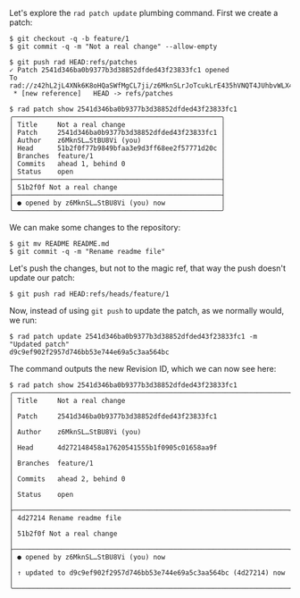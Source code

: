 Let's explore the `rad patch update` plumbing command. First we create a patch:

``` (stderr)
$ git checkout -q -b feature/1
$ git commit -q -m "Not a real change" --allow-empty
```
``` (stderr)
$ git push rad HEAD:refs/patches
✓ Patch 2541d346ba0b9377b3d38852dfded43f23833fc1 opened
To rad://z42hL2jL4XNk6K8oHQaSWfMgCL7ji/z6MknSLrJoTcukLrE435hVNQT4JUhbvWLX4kUzqkEStBU8Vi
 * [new reference]   HEAD -> refs/patches
```

```
$ rad patch show 2541d346ba0b9377b3d38852dfded43f23833fc1
╭────────────────────────────────────────────────────╮
│ Title     Not a real change                        │
│ Patch     2541d346ba0b9377b3d38852dfded43f23833fc1 │
│ Author    z6MknSL…StBU8Vi (you)                    │
│ Head      51b2f0f77b9849bfaa3e9d3ff68ee2f57771d20c │
│ Branches  feature/1                                │
│ Commits   ahead 1, behind 0                        │
│ Status    open                                     │
├────────────────────────────────────────────────────┤
│ 51b2f0f Not a real change                          │
├────────────────────────────────────────────────────┤
│ ● opened by z6MknSL…StBU8Vi (you) now              │
╰────────────────────────────────────────────────────╯
```

We can make some changes to the repository:

```
$ git mv README README.md
$ git commit -q -m "Rename readme file"
```

Let's push the changes, but not to the magic ref, that way the push doesn't
update our patch:

```
$ git push rad HEAD:refs/heads/feature/1
```

Now, instead of using `git push` to update the patch, as we normally would,
we run:

```
$ rad patch update 2541d346ba0b9377b3d38852dfded43f23833fc1 -m "Updated patch"
d9c9ef902f2957d746bb53e744e69a5c3aa564bc
```

The command outputs the new Revision ID, which we can now see here:

```
$ rad patch show 2541d346ba0b9377b3d38852dfded43f23833fc1
╭─────────────────────────────────────────────────────────────────────╮
│ Title     Not a real change                                         │
│ Patch     2541d346ba0b9377b3d38852dfded43f23833fc1                  │
│ Author    z6MknSL…StBU8Vi (you)                                     │
│ Head      4d272148458a17620541555b1f0905c01658aa9f                  │
│ Branches  feature/1                                                 │
│ Commits   ahead 2, behind 0                                         │
│ Status    open                                                      │
├─────────────────────────────────────────────────────────────────────┤
│ 4d27214 Rename readme file                                          │
│ 51b2f0f Not a real change                                           │
├─────────────────────────────────────────────────────────────────────┤
│ ● opened by z6MknSL…StBU8Vi (you) now                               │
│ ↑ updated to d9c9ef902f2957d746bb53e744e69a5c3aa564bc (4d27214) now │
╰─────────────────────────────────────────────────────────────────────╯
```
